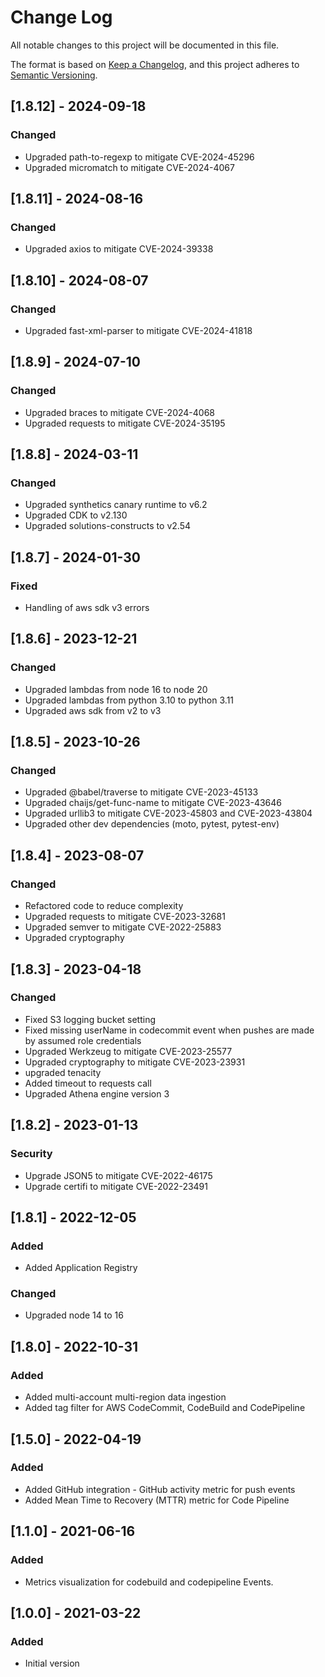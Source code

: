 # Change Log

All notable changes to this project will be documented in this file.

The format is based on [Keep a Changelog](https://keepachangelog.com/en/1.0.0/),
and this project adheres to [Semantic Versioning](https://semver.org/spec/v2.0.0.html).

## [1.8.12] - 2024-09-18
### Changed
- Upgraded path-to-regexp to mitigate CVE-2024-45296
- Upgraded micromatch to mitigate CVE-2024-4067

## [1.8.11] - 2024-08-16
### Changed
- Upgraded axios to mitigate CVE-2024-39338

## [1.8.10] - 2024-08-07
### Changed
- Upgraded fast-xml-parser to mitigate CVE-2024-41818

## [1.8.9] - 2024-07-10
### Changed
- Upgraded braces to mitigate CVE-2024-4068
- Upgraded requests to mitigate CVE-2024-35195

## [1.8.8] - 2024-03-11
### Changed
- Upgraded synthetics canary runtime to v6.2
- Upgraded CDK to v2.130
- Upgraded solutions-constructs to v2.54

## [1.8.7] - 2024-01-30
### Fixed

- Handling of aws sdk v3 errors

## [1.8.6] - 2023-12-21

### Changed

- Upgraded lambdas from node 16 to node 20
- Upgraded lambdas from python 3.10 to python 3.11
- Upgraded aws sdk from v2 to v3

## [1.8.5] - 2023-10-26

### Changed

- Upgraded @babel/traverse to mitigate CVE-2023-45133
- Upgraded chaijs/get-func-name to mitigate CVE-2023-43646
- Upgraded urllib3 to mitigate CVE-2023-45803 and CVE-2023-43804
- Upgraded other dev dependencies (moto, pytest, pytest-env)

## [1.8.4] - 2023-08-07

### Changed

- Refactored code to reduce complexity
- Upgraded requests to mitigate CVE-2023-32681
- Upgraded semver to mitigate  CVE-2022-25883
- Upgraded cryptography

## [1.8.3] - 2023-04-18

### Changed

- Fixed S3 logging bucket setting
- Fixed missing userName in codecommit event when pushes are made by assumed role credentials
- Upgraded Werkzeug to mitigate CVE-2023-25577
- Upgraded cryptography to mitigate CVE-2023-23931
- upgraded tenacity
- Added timeout to requests call
- Upgraded Athena engine version 3

## [1.8.2] - 2023-01-13

### Security

- Upgrade JSON5 to mitigate CVE-2022-46175
- Upgrade certifi to mitigate CVE-2022-23491

## [1.8.1] - 2022-12-05

### Added

- Added Application Registry

### Changed

- Upgraded node 14 to 16

## [1.8.0] - 2022-10-31

### Added

- Added multi-account multi-region data ingestion
- Added tag filter for AWS CodeCommit, CodeBuild and CodePipeline

## [1.5.0] - 2022-04-19

### Added

- Added GitHub integration - GitHub activity metric for push events
- Added Mean Time to Recovery (MTTR) metric for Code Pipeline

## [1.1.0] - 2021-06-16

### Added

- Metrics visualization for codebuild and codepipeline Events.

## [1.0.0] - 2021-03-22

### Added

- Initial version

